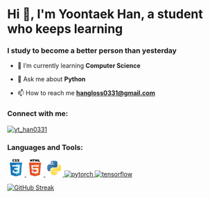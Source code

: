 <h1 align="left">Hi 👋, I'm Yoontaek Han, a student who keeps learning</h1>
<h3 align="left">I study to become a better person than yesterday</h3>

- 🌱 I’m currently learning **Computer Science**

- 💬 Ask me about **Python**

- 📫 How to reach me **hangloss0331@gmail.com**

<h3 align="left">Connect with me:</h3>
<p align="left">
<a href="https://instagram.com/yt_han0331" target="blank"><img align="center" src="https://raw.githubusercontent.com/rahuldkjain/github-profile-readme-generator/master/src/images/icons/Social/instagram.svg" alt="yt_han0331" height="30" width="40" /></a>
</p>

<h3 align="left">Languages and Tools:</h3>
<p align="left"> 
<a href="https://www.w3schools.com/css/" target="_blank" rel="noreferrer"> <img src="https://raw.githubusercontent.com/devicons/devicon/master/icons/css3/css3-original-wordmark.svg" alt="css3" width="40" height="40"/> </a>
<a href="https://www.w3.org/html/" target="_blank" rel="noreferrer"> <img src="https://raw.githubusercontent.com/devicons/devicon/master/icons/html5/html5-original-wordmark.svg" alt="html5" width="40" height="40"/> </a> 
<a href="https://www.python.org" target="_blank" rel="noreferrer"> <img src="https://raw.githubusercontent.com/devicons/devicon/master/icons/python/python-original.svg" alt="python" width="40" height="40"/> </a>
<a href="https://pytorch.org/" target="_blank" rel="noreferrer"> <img src="https://www.vectorlogo.zone/logos/pytorch/pytorch-icon.svg" alt="pytorch" width="40" height="40"/> </a> <a href="https://www.tensorflow.org" target="_blank" rel="noreferrer"> <img src="https://www.vectorlogo.zone/logos/tensorflow/tensorflow-icon.svg" alt="tensorflow" width="40" height="40"/> </a> 
</p>

<a href="https://git.io/streak-stats"><img src="https://streak-stats.demolab.com?user=HanGloss&theme=dark&locale=ko&date_format=%5BY.%5Dn.j" alt="GitHub Streak" /></a>
